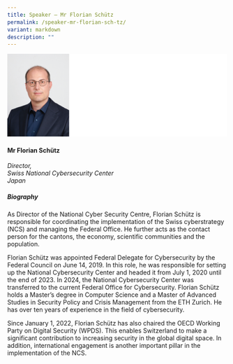 ```yaml
---
title: Speaker – Mr Florian Schütz
permalink: /speaker-mr-florian-sch-tz/
variant: markdown
description: ""
---
```


![](/images/2025%20speakers/Florian_Schu_tz.png)
#### **Mr Florian Schütz**

*Director, <br> Swiss National Cybersecurity Center<br>Japan*

##### **Biography**
As Director of the National Cyber Security Centre, Florian Schütz is responsible for coordinating the implementation of the Swiss cyberstrategy (NCS) and managing the Federal Office. He further acts as the contact person for the cantons, the economy, scientific communities and the population.

Florian Schütz was appointed Federal Delegate for Cybersecurity by the Federal Council on June 14, 2019. In
this role, he was responsible for setting up the National Cybersecurity Center and headed it from July 1, 2020
until the end of 2023. In 2024, the National Cybersecurity Center was transferred to the current Federal Office
for Cybersecurity. Florian Schütz holds a Master’s degree in Computer Science and a Master of Advanced
Studies in Security Policy and Crisis Management from the ETH Zurich. He has over ten years of experience in
the field of cybersecurity.

Since January 1, 2022, Florian Schütz has also chaired the OECD Working Party on Digital Security (WPDS).
This enables Switzerland to make a significant contribution to increasing security in the global digital space. In
addition, international engagement is another important pillar in the implementation of the NCS.